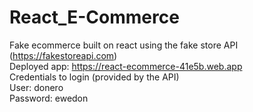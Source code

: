 # React_E-Commerce 
Fake ecommerce built on react using the fake store API (https://fakestoreapi.com)  
Deployed app: https://react-ecommerce-41e5b.web.app  
Credentials to login (provided by the API)  
User: donero  
Password: ewedon  
